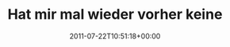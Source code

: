 ---
retweeted: false
source: <a href="http://itunes.apple.com/us/app/twitter/id409789998?mt=12" rel="nofollow">Twitter
  for Mac</a>
entities:
  hashtags: []
  symbols: []
  user_mentions: []
  urls:
  - url: http://t.co/2k00Hco
    expanded_url: http://www.youtube.com/watch?v=P0tLbl5LrJ8
    display_url: youtube.com/watch?v=P0tLbl…
    indices:
    - '66'
    - '85'
display_text_range:
- '0'
- '85'
favorite_count: '0'
id_str: '94358851813507072'
truncated: false
retweet_count: '0'
id: '94358851813507072'
possibly_sensitive: false
created_at: Fri Jul 22 10:51:18 +0000 2011
favorited: false
full_text: "Hat mir mal wieder vorher keiner gezeigt: \nThe Fibonacci Sequence"
lang: de
quote_url: http://www.youtube.com/watch?v=P0tLbl5LrJ8
tags:
- pesos:twitter
date: '2011-07-22T10:51:18+00:00'
src: https://twitter.com/bascht/status/94358851813507072
original_url: https://twitter.com/bascht/status/94358851813507072
type: twitter_tweet
text: "Hat mir mal wieder vorher keiner gezeigt: \nThe Fibonacci Sequence"
title: Hat mir mal wieder vorher keine

---